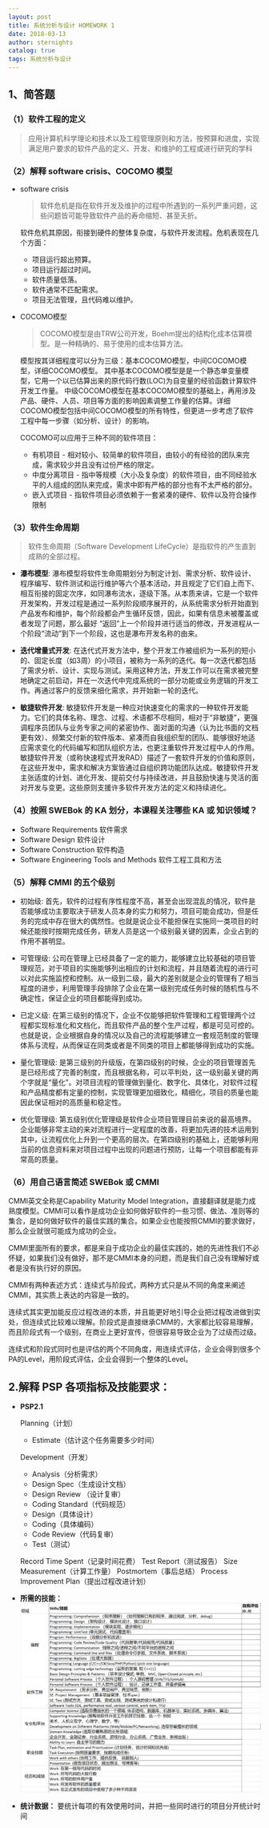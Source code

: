 ```yaml
---
layout: post
title: 系统分析与设计 HOMEWORK 1
date: 2018-03-13
author: sternights
catalog: true
tags: 系统分析与设计
---
```


## 1、简答题

### （1）软件工程的定义 
  >应用计算机科学理论和技术以及工程管理原则和方法，按预算和进度，实现满足用户要求的软件产品的定义、开发、和维护的工程或进行研究的学科

### （2）解释 software crisis、COCOMO 模型
  - software crisis
    >软件危机是指在软件开发及维护的过程中所遇到的一系列严重问题，这些问题皆可能导致软件产品的寿命缩短、甚至夭折。

    软件危机其原因，衔接到硬件的整体复杂度，与软件开发流程。危机表现在几个方面：
    - 项目运行超出预算。
    - 项目运行超过时间。
    - 软件质量低落。
    - 软件通常不匹配需求。
    - 项目无法管理，且代码难以维护。
    
  - COCOMO模型
    >COCOMO模型是由TRW公司开发，Boehm提出的结构化成本估算模型。是一种精确的、易于使用的成本估算方法。

    模型按其详细程度可以分为三级：基本COCOMO模型，中间COCOMO模型，详细COCOMO模型。
    其中基本COCOMO模型是是一个静态单变量模型，它用一个以已估算出来的原代码行数(LOC)为自变量的经验函数计算软件开发工作量。
    中级COCOMO模型在基本COCOMO模型的基础上，再用涉及产品、硬件、人员、项目等方面的影响因素调整工作量的估算。详细COCOMO模型包括中间COCOMO模型的所有特性，但更进一步考虑了软件工程中每一步骤（如分析、设计）的影响。
    
    COCOMO可以应用于三种不同的软件项目：
    - 有机项目 - 相对较小、较简单的软件项目，由较小的有经验的团队来完成，需求较少并且没有过份严格的限定。
    - 中度分离项目 - 指中等规模（大小及复杂度）的软件项目，由不同经验水平的人组成的团队来完成，需求中即有严格的部分也有不太严格的部分。
    - 嵌入式项目 - 指软件项目必须依赖于一套紧凑的硬件、软件以及符合操作限制
    
### （3）软件生命周期
  >软件生命周期（Software Development LifeCycle）是指软件的产生直到成熟的全部过程。
  
  - **瀑布模型**: 瀑布模型将软件生命周期划分为制定计划、需求分析、软件设计、程序编写、软件测试和运行维护等六个基本活动，并且规定了它们自上而下、相互衔接的固定次序，如同瀑布流水，逐级下落。从本质来讲，它是一个软件开发架构，开发过程是通过一系列阶段顺序展开的，从系统需求分析开始直到产品发布和维护，每个阶段都会产生循环反馈，因此，如果有信息未被覆盖或者发现了问题，那么最好 “返回”上一个阶段并进行适当的修改，开发进程从一个阶段“流动”到下一个阶段，这也是瀑布开发名称的由来。
  
  - **迭代增量式开发**: 在迭代式开发方法中，整个开发工作被组织为一系列的短小的、固定长度（如3周）的小项目，被称为一系列的迭代。每一次迭代都包括了需求分析、设计、实现与测试。采用这种方法，开发工作可以在需求被完整地确定之前启动，并在一次迭代中完成系统的一部分功能或业务逻辑的开发工作。再通过客户的反馈来细化需求，并开始新一轮的迭代。

  - **敏捷软件开发**: 敏捷软件开发是一种应对快速变化的需求的一种软件开发能力。它们的具体名称、理念、过程、术语都不尽相同，相对于“非敏捷”，更强调程序员团队与业务专家之间的紧密协作、面对面的沟通（认为比书面的文档更有效）、频繁交付新的软件版本、紧凑而自我组织型的团队、能够很好地适应需求变化的代码编写和团队组织方法，也更注重软件开发过程中人的作用。敏捷软件开发（或称快速程式开发RAD）描述了一套软件开发的价值和原则，在这些开发中，需求和解决方案皆通过自组织跨功能团队达成。敏捷软件开发主张适度的计划、进化开发、提前交付与持续改进，并且鼓励快速与灵活的面对开发与变更。这些原则支援许多软件开发方法的定义和持续进化。
    
### （4）按照 SWEBok 的 KA 划分，本课程关注哪些 KA 或 知识领域？
  - Software Requirements 软件需求
  - Software Design 软件设计 
  - Software Construction 软件构造
  - Software Engineering Tools and Methods 软件工程工具和方法 

### （5）解释 CMMI 的五个级别

   - 初始级: 首先，软件的过程有序性程度不高，甚至会出现混乱的情况，软件是否能够成功主要取决于研发人员本身的实力和努力，项目可能会成功，但是任务的完成中存在很大的偶然性。也就是说企业不能担保在实施同一类项目的时候还能按时按期完成任务，研发人员是这一个级别最关键的因素，企业占到的作用不甚明显。

   - 可管理级: 公司在管理上已经具备了一定的能力，能够建立比较基础的项目管理规范，对于项目的实施能够列出相应的计划和流程，并且随着流程的进行可以对此实施监控和控制。从一级到二级，最大的差别就是企业的管理有了相当程度的进步，利用管理手段排除了企业在第一级别完成任务时候的随机性与不确定性，保证企业的项目都能得到成功。

   - 已定义级: 在第三级别的情况下，企业不仅能够把软件管理和工程管理两个过程都实现标准化和文档化，而且软件产品的整个生产过程，都是可见可控的。也就是说，企业根据自身的情况以及自己的流程能够建立一套规范制度的管理体系与流程，从而保证在同类或者是不同类的项目上都能够得到成功的实施。

   - 量化管理级: 是第三级别的升级版，在第四级别的时候，企业的项目管理首先是已经形成了完善的制度，而且根据名称，可以平判处，这一级别最关键的两个字就是“量化”。对项目流程的管理做到量化、数字化、具体化，对软件过程和产品精度都有定量的控制，实现管理更加细致化，精细化，项目的质量也能因此保证相对的高质量和稳定性。

   - 优化管理级: 第五级别优化管理级是软件企业项目管理目前来说的最高境界。企业能够非常主动的来对流程进行一定程度的改善，将更加先进的技术运用到其中，让流程优化上升到一个更高的层次。在第四级别的基础上，还能够利用当前的信息资料来对项目过程中出现的问题进行预防，让每一个项目都能有非常高的质量。
  
### （6）用自己语言简述 SWEBok 或 CMMI
   CMMI英文全称是Capability Maturity Model Integration，直接翻译就是能力成熟度模型。CMMI可以看作是成功企业如何做好软件的一些习惯、做法、准则等的集合，是如何做好软件的最佳实践的集合。如果企业也能按照CMMI的要求做好，那么企业就很可能成为成功的企业。
   
   CMMI里面所有的要求，都是来自于成功企业的最佳实践的，她的先进性我们不必怀疑，如果我们没有做好，那不是CMMI本身的问题，而是我们自己没有理解好或者是没有执行好的原因。
   
   CMMI有两种表述方式：连续式与阶段式，两种方式只是从不同的角度来阐述CMMI，其实质上表达的内容是一致的。
   
   连续式其实更加能反应过程改进的本质，并且能更好地引导企业把过程改进做到实处，但连续式比较难以理解。阶段式是直接继承CMM的，大家都比较容易理解，而且阶段式有一个级别，在商业上更好宣传，但很容易导致企业为了过级而过级。
   
   连续式和阶段式同时也是评估的两个不同角度，用连续式评估，企业会得到很多个PA的Level，用阶段式评估，企业会得到一个整体的Level。  

## 2.解释 PSP 各项指标及技能要求：

  - **PSP2.1**

    Planning（计划）
    - Estimate（估计这个任务需要多少时间）

    Development（开发）
    - Analysis（分析需求）
    - Design Spec（生成设计文档）
    - Design Review （设计复审）
    - Coding Standard（代码规范）
    - Design（具体设计）
    - Coding（具体编码）
    - Code Review（代码复审）
    - Test（测试）
  
    Record Time Spent（记录时间花费）
    Test Report（测试报告）
    Size Measurement（计算工作量）
    Postmortem（事后总结）
    Process Improvement Plan（提出过程改进计划）
  
  - **所需的技能：**
  ![skill.png](../img/skill.png)
  
  - **统计数据：**
    要统计每项的有效使用时间，并把一些同时进行的项目分开统计时间
